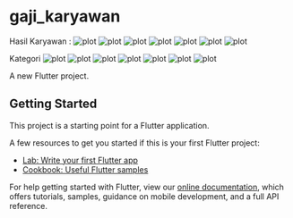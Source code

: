 # gaji_karyawan
Hasil
Karyawan :
![plot](./Hasil/a.jpg)
![plot](./Hasil/b.jpg)
![plot](./Hasil/c.jpg)
![plot](./Hasil/d.jpg)
![plot](./Hasil/e.jpg)
![plot](./Hasil/f.jpg)
![plot](./Hasil/g.jpg)

Kategori
![plot](./Hasil/h.jpg)
![plot](./Hasil/i.jpg)
![plot](./Hasil/j.jpg)
![plot](./Hasil/k.jpg)
![plot](./Hasil/l.jpg)
![plot](./Hasil/m.jpg)
![plot](./Hasil/n.jpg)

A new Flutter project.

## Getting Started

This project is a starting point for a Flutter application.

A few resources to get you started if this is your first Flutter project:

- [Lab: Write your first Flutter app](https://flutter.dev/docs/get-started/codelab)
- [Cookbook: Useful Flutter samples](https://flutter.dev/docs/cookbook)

For help getting started with Flutter, view our
[online documentation](https://flutter.dev/docs), which offers tutorials,
samples, guidance on mobile development, and a full API reference.
